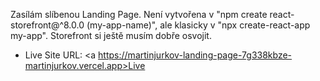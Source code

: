 Zasílám slíbenou Landing Page. Není vytvořena v "npm create react-storefront@^8.0.0 (my-app-name)", ale klasicky v "npx create-react-app my-app".
Storefront si ještě musím dobře osvojit.

- Live Site URL: <a https://martinjurkov-landing-page-7g338kbze-martinjurkov.vercel.app>Live</a>
